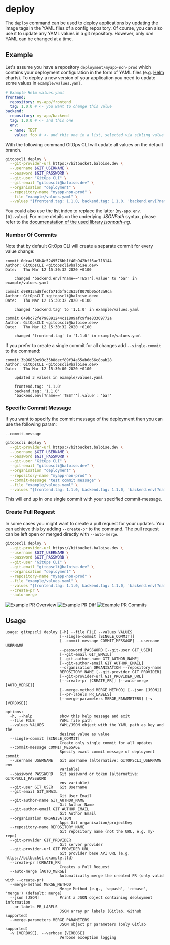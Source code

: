 # deploy

The `deploy` command can be used to deploy applications by updating the image tags in the YAML files of a config repository. Of course, you can also use it to update any YAML values in a git repository. However, only _one_ YAML can be changed at a time.

## Example
Let's assume you have a repository `deployment/myapp-non-prod` which contains your deployment configuration in the form of YAML files (e.g. [Helm](https://helm.sh/) charts). To deploy a new version of your application you need to update some values in `example/values.yaml`.

```yaml
# Example Helm values.yaml
frontend:
  repository: my-app/frontend
  tag: 1.0.0 # <- you want to change this value
backend:
  repository: my-app/backend
  tag: 1.0.0 # <- and this one
  env:
  - name: TEST
    value: foo # <- and this one in a list, selected via sibling value 'TEST'
```

With the following command GitOps CLI will update all values on the default branch.

```bash
gitopscli deploy \
  --git-provider-url https://bitbucket.baloise.dev \
  --username $GIT_USERNAME \
  --password $GIT_PASSWORD \
  --git-user "GitOps CLI" \
  --git-email "gitopscli@baloise.dev" \
  --organisation "deployment" \
  --repository-name "myapp-non-prod" \
  --file "example/values.yaml" \
  --values "{frontend.tag: 1.1.0, backend.tag: 1.1.0, 'backend.env[?name==''TEST''].value': bar}"
```

You could also use the list index to replace the latter (`my-app.env.[0].value`). For more details on the underlying *JSONPath* syntax, please refer to the [documenatation of the used library *jsonpath-ng*](https://github.com/h2non/jsonpath-ng#jsonpath-syntax).

### Number Of Commits

Note that by default GitOps CLI will create a separate commit for every value change:

```
commit 0dcaa136b4c5249576bb1f40b942bff6ac718144
Author: GitOpsCLI <gitopscli@baloise.dev>
Date:   Thu Mar 12 15:30:32 2020 +0100

    changed 'backend.env[?name=='TEST'].value' to 'bar' in example/values.yaml

commit d98913ad8fecf571d5f8c3635f8070b05c43a9ca
Author: GitOpsCLI <gitopscli@baloise.dev>
Date:   Thu Mar 12 15:30:32 2020 +0100

    changed 'backend.tag' to '1.1.0' in example/values.yaml

commit 649bc72fe798891244c11809afc9fae83309772a
Author: GitOpsCLI <gitopscli@baloise.dev>
Date:   Thu Mar 12 15:30:32 2020 +0100

    changed 'frontend.tag' to '1.1.0' in example/values.yaml
```

If you prefer to create a single commit for all changes add `--single-commit` to the command:

```
commit 3b96839e90c35b8decf89f34a65ab6d66c8bab28
Author: GitOpsCLI <gitopscli@baloise.dev>
Date:   Thu Mar 12 15:30:00 2020 +0100

    updated 3 values in example/values.yaml

    frontend.tag: '1.1.0'
    backend.tag: '1.1.0'
    'backend.env[?name==''TEST''].value': 'bar'
```

### Specific Commit Message

If you want to specify the commit message of the deployment then you can use the following param:

`--commit-message`

```bash
gitopscli deploy \
  --git-provider-url https://bitbucket.baloise.dev \
  --username $GIT_USERNAME \
  --password $GIT_PASSWORD \
  --git-user "GitOps CLI" \
  --git-email "gitopscli@baloise.dev" \
  --organisation "deployment" \
  --repository-name "myapp-non-prod" \
  --commit-message "test commit message" \
  --file "example/values.yaml" \
  --values "{frontend.tag: 1.1.0, backend.tag: 1.1.0, 'backend.env[?name==''TEST''].value': bar}"
```

This will end up in one single commit with your specified commit-message.

### Create Pull Request

In some cases you might want to create a pull request for your updates. You can achieve this by adding `--create-pr` to the command. The pull request can be left open or merged directly with `--auto-merge`.

```bash
gitopscli deploy \
  --git-provider-url https://bitbucket.baloise.dev \
  --username $GIT_USERNAME \
  --password $GIT_PASSWORD \
  --git-user "GitOps CLI" \
  --git-email "gitopscli@baloise.dev" \
  --organisation "deployment" \
  --repository-name "myapp-non-prod" \
  --file "example/values.yaml" \
  --values "{frontend.tag: 1.1.0, backend.tag: 1.1.0, 'backend.env[?name==''TEST''].value': bar}" \
  --create-pr \
  --auto-merge
```

![Example PR Overview](../assets/images/screenshots/example-pr-overview.png?raw=true "Example of the created PR")
![Example PR Diff](../assets/images/screenshots/example-pr-diff.png?raw=true "Example of the PR file diff")
![Example PR Commits](../assets/images/screenshots/example-pr-commits.png?raw=true "Example of a PR commits")


## Usage
```
usage: gitopscli deploy [-h] --file FILE --values VALUES
                        [--single-commit [SINGLE_COMMIT]]
                        [--commit-message COMMIT_MESSAGE] --username USERNAME
                        --password PASSWORD [--git-user GIT_USER]
                        [--git-email GIT_EMAIL]
                        [--git-author-name GIT_AUTHOR_NAME]
                        [--git-author-email GIT_AUTHOR_EMAIL]
                        --organisation ORGANISATION --repository-name
                        REPOSITORY_NAME [--git-provider GIT_PROVIDER]
                        [--git-provider-url GIT_PROVIDER_URL]
                        [--create-pr [CREATE_PR]] [--auto-merge [AUTO_MERGE]]
                        [--merge-method MERGE_METHOD] [--json [JSON]]
                        [--pr-labels PR_LABELS]
                        [--merge-parameters MERGE_PARAMETERS] [-v [VERBOSE]]

options:
  -h, --help            show this help message and exit
  --file FILE           YAML file path
  --values VALUES       YAML/JSON object with the YAML path as key and the
                        desired value as value
  --single-commit [SINGLE_COMMIT]
                        Create only single commit for all updates
  --commit-message COMMIT_MESSAGE
                        Specify exact commit message of deployment commit
  --username USERNAME   Git username (alternative: GITOPSCLI_USERNAME env
                        variable)
  --password PASSWORD   Git password or token (alternative: GITOPSCLI_PASSWORD
                        env variable)
  --git-user GIT_USER   Git Username
  --git-email GIT_EMAIL
                        Git User Email
  --git-author-name GIT_AUTHOR_NAME
                        Git Author Name
  --git-author-email GIT_AUTHOR_EMAIL
                        Git Author Email
  --organisation ORGANISATION
                        Apps Git organisation/projectKey
  --repository-name REPOSITORY_NAME
                        Git repository name (not the URL, e.g. my-repo)
  --git-provider GIT_PROVIDER
                        Git server provider
  --git-provider-url GIT_PROVIDER_URL
                        Git provider base API URL (e.g. https://bitbucket.example.tld)
  --create-pr [CREATE_PR]
                        Creates a Pull Request
  --auto-merge [AUTO_MERGE]
                        Automatically merge the created PR (only valid with --create-pr)
  --merge-method MERGE_METHOD
                        Merge Method (e.g., 'squash', 'rebase', 'merge') (default: merge)
  --json [JSON]         Print a JSON object containing deployment information
  --pr-labels PR_LABELS
                        JSON array pr labels (Gitlab, Github supported)
  --merge-parameters MERGE_PARAMETERS
                        JSON object pr parameters (only Gitlab supported)
  -v [VERBOSE], --verbose [VERBOSE]
                        Verbose exception logging

```
